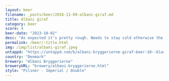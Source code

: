 ```yaml
---
layout: beer
filename: _posts/beer/2016-11-09-albani-giraf.md
title: Albani giraf
category: beer
score: 4
beer-date: "2023-10-02"
desc: "As expected it’s pretty rough. Needs to stay cold otherwise the flavour starts coming through. Despite the value I have no desire for more. It is an easy way to smash down some alcohol"
permalink: /beer/:title.html
img: /img/list/albani-giraf.jpeg
untappd: "https://untappd.com/b/albani-bryggerierne-giraf-beer-10--black-/550970"
country: "Denmark"
brewery: "Albani Bryggerierne"
breweryURL: "brewery/albani-bryggerierne.html"
style: "Pilsner - Imperial / Double"
---
```


